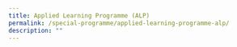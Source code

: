 ```yaml
---
title: Applied Learning Programme (ALP)
permalink: /special-programme/applied-learning-programme-alp/
description: ""
---
```

